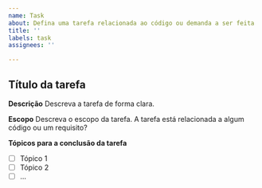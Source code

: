 ```yaml
---
name: Task
about: Defina uma tarefa relacionada ao código ou demanda a ser feita
title: ''
labels: task
assignees: ''

---
```


## Título da tarefa

**Descrição**
Descreva a tarefa de forma clara.

**Escopo**
Descreva o escopo da tarefa. A tarefa está relacionada a algum código ou um requisito?

**Tópicos para a conclusão da tarefa**

- [ ] Tópico 1
- [ ] Tópico 2
- [ ] ...
